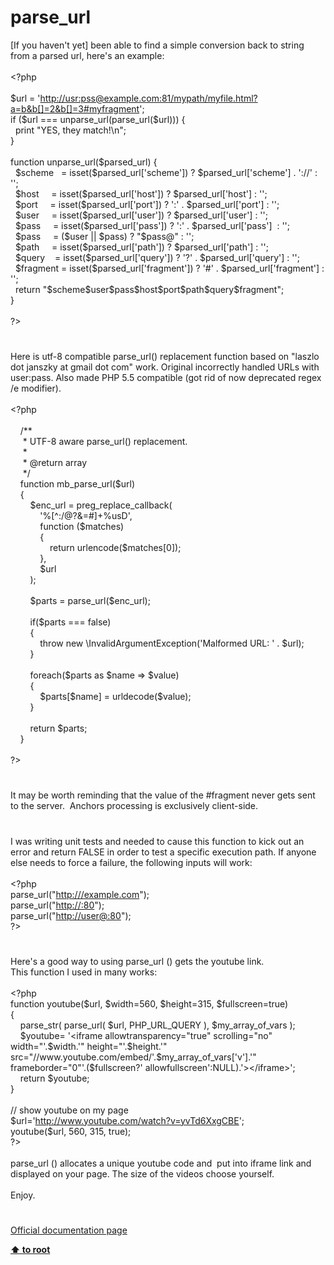 # parse_url




<div class="phpcode"><span class="html">
[If you haven&apos;t yet] been able to find a simple conversion back to string from a parsed url, here&apos;s an example:
<br>
<br><span class="default">&lt;?php
<br>
<br>$url </span><span class="keyword">= </span><span class="string">&apos;<a href="http://usr:pss@example.com:81/mypath/myfile.html?a=b&amp;b[]=2&amp;b[]=3#myfragment" rel="nofollow" target="_blank">http://usr:pss@example.com:81/mypath/myfile.html?a=b&amp;b[]=2&amp;b[]=3#myfragment</a>&apos;</span><span class="keyword">;
<br>if (</span><span class="default">$url </span><span class="keyword">=== </span><span class="default">unparse_url</span><span class="keyword">(</span><span class="default">parse_url</span><span class="keyword">(</span><span class="default">$url</span><span class="keyword">))) {
<br>&#xA0; print </span><span class="string">&quot;YES, they match!\n&quot;</span><span class="keyword">;
<br>}
<br>
<br>function </span><span class="default">unparse_url</span><span class="keyword">(</span><span class="default">$parsed_url</span><span class="keyword">) {
<br>&#xA0; </span><span class="default">$scheme&#xA0;&#xA0; </span><span class="keyword">= isset(</span><span class="default">$parsed_url</span><span class="keyword">[</span><span class="string">&apos;scheme&apos;</span><span class="keyword">]) ? </span><span class="default">$parsed_url</span><span class="keyword">[</span><span class="string">&apos;scheme&apos;</span><span class="keyword">] . </span><span class="string">&apos;://&apos; </span><span class="keyword">: </span><span class="string">&apos;&apos;</span><span class="keyword">;
<br>&#xA0; </span><span class="default">$host&#xA0; &#xA0;&#xA0; </span><span class="keyword">= isset(</span><span class="default">$parsed_url</span><span class="keyword">[</span><span class="string">&apos;host&apos;</span><span class="keyword">]) ? </span><span class="default">$parsed_url</span><span class="keyword">[</span><span class="string">&apos;host&apos;</span><span class="keyword">] : </span><span class="string">&apos;&apos;</span><span class="keyword">;
<br>&#xA0; </span><span class="default">$port&#xA0; &#xA0;&#xA0; </span><span class="keyword">= isset(</span><span class="default">$parsed_url</span><span class="keyword">[</span><span class="string">&apos;port&apos;</span><span class="keyword">]) ? </span><span class="string">&apos;:&apos; </span><span class="keyword">. </span><span class="default">$parsed_url</span><span class="keyword">[</span><span class="string">&apos;port&apos;</span><span class="keyword">] : </span><span class="string">&apos;&apos;</span><span class="keyword">;
<br>&#xA0; </span><span class="default">$user&#xA0; &#xA0;&#xA0; </span><span class="keyword">= isset(</span><span class="default">$parsed_url</span><span class="keyword">[</span><span class="string">&apos;user&apos;</span><span class="keyword">]) ? </span><span class="default">$parsed_url</span><span class="keyword">[</span><span class="string">&apos;user&apos;</span><span class="keyword">] : </span><span class="string">&apos;&apos;</span><span class="keyword">;
<br>&#xA0; </span><span class="default">$pass&#xA0; &#xA0;&#xA0; </span><span class="keyword">= isset(</span><span class="default">$parsed_url</span><span class="keyword">[</span><span class="string">&apos;pass&apos;</span><span class="keyword">]) ? </span><span class="string">&apos;:&apos; </span><span class="keyword">. </span><span class="default">$parsed_url</span><span class="keyword">[</span><span class="string">&apos;pass&apos;</span><span class="keyword">]&#xA0; : </span><span class="string">&apos;&apos;</span><span class="keyword">;
<br>&#xA0; </span><span class="default">$pass&#xA0; &#xA0;&#xA0; </span><span class="keyword">= (</span><span class="default">$user </span><span class="keyword">|| </span><span class="default">$pass</span><span class="keyword">) ? </span><span class="string">&quot;</span><span class="default">$pass</span><span class="string">@&quot; </span><span class="keyword">: </span><span class="string">&apos;&apos;</span><span class="keyword">;
<br>&#xA0; </span><span class="default">$path&#xA0; &#xA0;&#xA0; </span><span class="keyword">= isset(</span><span class="default">$parsed_url</span><span class="keyword">[</span><span class="string">&apos;path&apos;</span><span class="keyword">]) ? </span><span class="default">$parsed_url</span><span class="keyword">[</span><span class="string">&apos;path&apos;</span><span class="keyword">] : </span><span class="string">&apos;&apos;</span><span class="keyword">;
<br>&#xA0; </span><span class="default">$query&#xA0; &#xA0; </span><span class="keyword">= isset(</span><span class="default">$parsed_url</span><span class="keyword">[</span><span class="string">&apos;query&apos;</span><span class="keyword">]) ? </span><span class="string">&apos;?&apos; </span><span class="keyword">. </span><span class="default">$parsed_url</span><span class="keyword">[</span><span class="string">&apos;query&apos;</span><span class="keyword">] : </span><span class="string">&apos;&apos;</span><span class="keyword">;
<br>&#xA0; </span><span class="default">$fragment </span><span class="keyword">= isset(</span><span class="default">$parsed_url</span><span class="keyword">[</span><span class="string">&apos;fragment&apos;</span><span class="keyword">]) ? </span><span class="string">&apos;#&apos; </span><span class="keyword">. </span><span class="default">$parsed_url</span><span class="keyword">[</span><span class="string">&apos;fragment&apos;</span><span class="keyword">] : </span><span class="string">&apos;&apos;</span><span class="keyword">;
<br>&#xA0; return </span><span class="string">&quot;</span><span class="default">$scheme$user$pass$host$port$path$query$fragment</span><span class="string">&quot;</span><span class="keyword">;
<br>}
<br>
<br></span><span class="default">?&gt;</span>
</span>
</div>
  

#


<div class="phpcode"><span class="html">
Here is utf-8 compatible parse_url() replacement function based on &quot;laszlo dot janszky at gmail dot com&quot; work. Original incorrectly handled URLs with user:pass. Also made PHP 5.5 compatible (got rid of now deprecated regex /e modifier).<br><br><span class="default">&lt;?php<br><br>&#xA0; &#xA0; </span><span class="comment">/**<br>&#xA0; &#xA0;&#xA0; * UTF-8 aware parse_url() replacement.<br>&#xA0; &#xA0;&#xA0; * <br>&#xA0; &#xA0;&#xA0; * @return array<br>&#xA0; &#xA0;&#xA0; */<br>&#xA0; &#xA0; </span><span class="keyword">function </span><span class="default">mb_parse_url</span><span class="keyword">(</span><span class="default">$url</span><span class="keyword">)<br>&#xA0; &#xA0; {<br>&#xA0; &#xA0; &#xA0; &#xA0; </span><span class="default">$enc_url </span><span class="keyword">= </span><span class="default">preg_replace_callback</span><span class="keyword">(<br>&#xA0; &#xA0; &#xA0; &#xA0; &#xA0; &#xA0; </span><span class="string">&apos;%[^:/@?&amp;=#]+%usD&apos;</span><span class="keyword">,<br>&#xA0; &#xA0; &#xA0; &#xA0; &#xA0; &#xA0; function (</span><span class="default">$matches</span><span class="keyword">)<br>&#xA0; &#xA0; &#xA0; &#xA0; &#xA0; &#xA0; {<br>&#xA0; &#xA0; &#xA0; &#xA0; &#xA0; &#xA0; &#xA0; &#xA0; return </span><span class="default">urlencode</span><span class="keyword">(</span><span class="default">$matches</span><span class="keyword">[</span><span class="default">0</span><span class="keyword">]);<br>&#xA0; &#xA0; &#xA0; &#xA0; &#xA0; &#xA0; },<br>&#xA0; &#xA0; &#xA0; &#xA0; &#xA0; &#xA0; </span><span class="default">$url<br>&#xA0; &#xA0; &#xA0; &#xA0; </span><span class="keyword">);<br>&#xA0; &#xA0; &#xA0; &#xA0; <br>&#xA0; &#xA0; &#xA0; &#xA0; </span><span class="default">$parts </span><span class="keyword">= </span><span class="default">parse_url</span><span class="keyword">(</span><span class="default">$enc_url</span><span class="keyword">);<br>&#xA0; &#xA0; &#xA0; &#xA0; <br>&#xA0; &#xA0; &#xA0; &#xA0; if(</span><span class="default">$parts </span><span class="keyword">=== </span><span class="default">false</span><span class="keyword">)<br>&#xA0; &#xA0; &#xA0; &#xA0; {<br>&#xA0; &#xA0; &#xA0; &#xA0; &#xA0; &#xA0; throw new \</span><span class="default">InvalidArgumentException</span><span class="keyword">(</span><span class="string">&apos;Malformed URL: &apos; </span><span class="keyword">. </span><span class="default">$url</span><span class="keyword">);<br>&#xA0; &#xA0; &#xA0; &#xA0; }<br>&#xA0; &#xA0; &#xA0; &#xA0; <br>&#xA0; &#xA0; &#xA0; &#xA0; foreach(</span><span class="default">$parts </span><span class="keyword">as </span><span class="default">$name </span><span class="keyword">=&gt; </span><span class="default">$value</span><span class="keyword">)<br>&#xA0; &#xA0; &#xA0; &#xA0; {<br>&#xA0; &#xA0; &#xA0; &#xA0; &#xA0; &#xA0; </span><span class="default">$parts</span><span class="keyword">[</span><span class="default">$name</span><span class="keyword">] = </span><span class="default">urldecode</span><span class="keyword">(</span><span class="default">$value</span><span class="keyword">);<br>&#xA0; &#xA0; &#xA0; &#xA0; }<br>&#xA0; &#xA0; &#xA0; &#xA0; <br>&#xA0; &#xA0; &#xA0; &#xA0; return </span><span class="default">$parts</span><span class="keyword">;<br>&#xA0; &#xA0; }<br><br></span><span class="default">?&gt;</span>
</span>
</div>
  

#


<div class="phpcode"><span class="html">
It may be worth reminding that the value of the #fragment never gets sent to the server.&#xA0; Anchors processing is exclusively client-side.</span>
</div>
  

#


<div class="phpcode"><span class="html">
I was writing unit tests and needed to cause this function to kick out an error and return FALSE in order to test a specific execution path. If anyone else needs to force a failure, the following inputs will work:
<br>
<br><span class="default">&lt;?php
<br>parse_url</span><span class="keyword">(</span><span class="string">&quot;<a href="http:///example.com" rel="nofollow" target="_blank">http:///example.com</a>&quot;</span><span class="keyword">);
<br></span><span class="default">parse_url</span><span class="keyword">(</span><span class="string">&quot;<a href="http://:80" rel="nofollow" target="_blank">http://:80</a>&quot;</span><span class="keyword">);
<br></span><span class="default">parse_url</span><span class="keyword">(</span><span class="string">&quot;<a href="http://user@:80" rel="nofollow" target="_blank">http://user@:80</a>&quot;</span><span class="keyword">);
<br></span><span class="default">?&gt;</span>
</span>
</div>
  

#


<div class="phpcode"><span class="html">
Here&apos;s a good way to using parse_url () gets the youtube link.<br>This function I used in many works:<br><br><span class="default">&lt;?php<br></span><span class="keyword">function </span><span class="default">youtube</span><span class="keyword">(</span><span class="default">$url</span><span class="keyword">, </span><span class="default">$width</span><span class="keyword">=</span><span class="default">560</span><span class="keyword">, </span><span class="default">$height</span><span class="keyword">=</span><span class="default">315</span><span class="keyword">, </span><span class="default">$fullscreen</span><span class="keyword">=</span><span class="default">true</span><span class="keyword">)<br>{<br>&#xA0; &#xA0; </span><span class="default">parse_str</span><span class="keyword">( </span><span class="default">parse_url</span><span class="keyword">( </span><span class="default">$url</span><span class="keyword">, </span><span class="default">PHP_URL_QUERY </span><span class="keyword">), </span><span class="default">$my_array_of_vars </span><span class="keyword">);<br>&#xA0; &#xA0; </span><span class="default">$youtube</span><span class="keyword">= </span><span class="string">&apos;&lt;iframe allowtransparency=&quot;true&quot; scrolling=&quot;no&quot; width=&quot;&apos;</span><span class="keyword">.</span><span class="default">$width</span><span class="keyword">.</span><span class="string">&apos;&quot; height=&quot;&apos;</span><span class="keyword">.</span><span class="default">$height</span><span class="keyword">.</span><span class="string">&apos;&quot; src=&quot;//www.youtube.com/embed/&apos;</span><span class="keyword">.</span><span class="default">$my_array_of_vars</span><span class="keyword">[</span><span class="string">&apos;v&apos;</span><span class="keyword">].</span><span class="string">&apos;&quot; frameborder=&quot;0&quot;&apos;</span><span class="keyword">.(</span><span class="default">$fullscreen</span><span class="keyword">?</span><span class="string">&apos; allowfullscreen&apos;</span><span class="keyword">:</span><span class="default">NULL</span><span class="keyword">).</span><span class="string">&apos;&gt;&lt;/iframe&gt;&apos;</span><span class="keyword">;<br>&#xA0; &#xA0; return </span><span class="default">$youtube</span><span class="keyword">;<br>}<br><br></span><span class="comment">// show youtube on my page<br></span><span class="default">$url</span><span class="keyword">=</span><span class="string">&apos;<a href="http://www.youtube.com/watch?v=yvTd6XxgCBE" rel="nofollow" target="_blank">http://www.youtube.com/watch?v=yvTd6XxgCBE</a>&apos;</span><span class="keyword">;<br> </span><span class="default">youtube</span><span class="keyword">(</span><span class="default">$url</span><span class="keyword">, </span><span class="default">560</span><span class="keyword">, </span><span class="default">315</span><span class="keyword">, </span><span class="default">true</span><span class="keyword">);<br></span><span class="default">?&gt;<br></span><br>parse_url () allocates a unique youtube code and&#xA0; put into iframe link and displayed on your page. The size of the videos choose yourself.<br><br>Enjoy.</span>
</div>
  

#

[Official documentation page](https://www.php.net/manual/en/function.parse-url.php)

**[⬆ to root](/)**